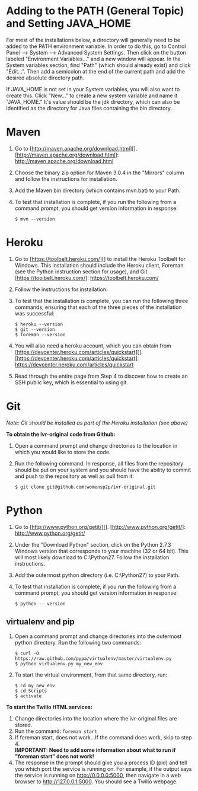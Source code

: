 # Adding to the PATH (General Topic) and Setting JAVA\_HOME

For most of the installations below, a directory will generally need to be added to the PATH environment variable. In order to do this, go to Control Panel --> System --> Advanced System Settings. Then click on the button labeled "Environment Variables..." and a new window will appear. In the System variables section, find "Path" (which should already exist) and click "Edit...". Then add a semicolon at the end of the current path and add the desired absolute directory path.

If JAVA\_HOME is not set in your System variables, you will also want to create this. Click "New..." to create a new system variable and name it "JAVA\_HOME." It's value should be the jdk directory, which can also be identified as the directory for Java files containing the bin directory. 

# Maven

1. Go to [http://maven.apache.org/download.html][].
[http://maven.apache.org/download.html]: http://maven.apache.org/download.html
2. Choose the binary zip option for Maven 3.0.4 in the "Mirrors" column and follow the instructions for installation. 
3. Add the Maven bin directory (which contains mvn.bat) to your Path.
4. To test that installation is complete, if you run the following from a command prompt, you should get version information in response:

    `$ mvn --version`

# Heroku

1. Go to [https://toolbelt.heroku.com/][] to install the Heroku Toolbelt for Windows. This installation should include the Heroku client, Foreman (see the Python instruction section for usage), and Git. 
[https://toolbelt.heroku.com/]: https://toolbelt.heroku.com/
2. Follow the instructions for installation.
3. To test that the installation is complete, you can run the following three commands, ensuring that each of the three pieces of the installation was successful:

    `$ heroku --version`  
    `$ git --version`  
    `$ foreman --version` 

4. You will also need a heroku account, which you can obtain from [https://devcenter.heroku.com/articles/quickstart][].
[https://devcenter.heroku.com/articles/quickstart]: https://devcenter.heroku.com/articles/quickstart
5. Read through the entire page from Step 4 to discover how to create an SSH public key, which is essential to using git. 

# Git
*Note: Git should be installed as part of the Heroku installation (see above)*

**To obtain the ivr-original code from Github:**

1. Open a command prompt and change directories to the location in which you would like to store the code.
2. Run the following command. In response, all files from the repository should be put on your system and you should have the ability to commit and push to the repository as well as pull from it:

    `$ git clone git@github.com:womensp2p/ivr-original.git`

# Python

1. Go to [http://www.python.org/getit/][].
[http://www.python.org/getit/]: http://www.python.org/getit/ 
2. Under the "Download Python" section, click on the Python 2.7.3 Windows version that corresponds to your machine (32 or 64 bit). This will most likely download to C:\Python27. Follow the installation instructions. 
3. Add the outermost python directory (i.e. C:\Python27) to your Path.
4. To test that installation is complete, if you run the following from a command prompt, you should get version information in response: 

     `$ python -- version`

## virtualenv and pip 

1. Open a command prompt and change directories into the outermost python directory. Run the following two commands:

    `$ curl -O https://raw.github.com/pypa/virtualenv/master/virtualenv.py`  
    `$ python virtualenv.py my_new_env`

2. To start the virtual environment, from that same directory, run:

    `$ cd my_new_env`  
    `$ cd Scripts`  
    `$ activate`

**To start the Twilio HTML services:**

1. Change directories into the location where the ivr-original files are stored.
2. Run the command: `foreman start`
3. If foreman start, does not work...If the command does work, skip to step 4.   
**IMPORTANT: Need to add some information about what to run if "foreman start" does not work!**
4. The response in the prompt should give you a process ID (pid) and tell you  which port the service is running on. For example, if the output says the service is running on http://0.0.0.0:5000, then navigate in a web browser to http://127.0.0.1:5000. You should see a Twilio webpage. 